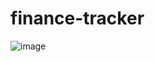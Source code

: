 # finance-tracker
![image](https://github.com/user-attachments/assets/b447c36b-8d44-4613-a5a4-c6e3c313b0b0)

